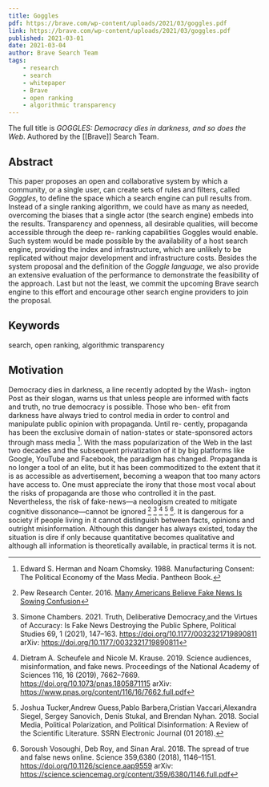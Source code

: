 ```yaml
---
title: Goggles
pdf: https://brave.com/wp-content/uploads/2021/03/goggles.pdf
link: https://brave.com/wp-content/uploads/2021/03/goggles.pdf
published: 2021-03-01
date: 2021-03-04
author: Brave Search Team
tags:
    - research
    - search
    - whitepaper
    - Brave
    - open ranking
    - algorithmic transparency
---
```


The full title is _GOGGLES: Democracy dies in darkness, and so does the Web_. Authored by the [[Brave]] Search Team.

## Abstract

This paper proposes an open and collaborative system by which a community, or a single user, can create sets of rules and filters, called _Goggles_, to define the space which a search engine can pull results from. Instead of a single ranking algorithm, we could have as many as needed, overcoming the biases that a single actor (the search engine) embeds into the results. Transparency and openness, all desirable qualities, will become accessible through the deep re- ranking capabilities Goggles would enable. Such system would be made possible by the availability of a host search engine, providing the index and infrastructure, which are unlikely to be replicated without major development and infrastructure costs. Besides the system proposal and the definition of the _Goggle language_, we also provide an extensive evaluation of the performance to demonstrate the feasibility of the approach. Last but not the least, we commit the upcoming Brave search engine to this effort and encourage other search engine providers to join the proposal.


## Keywords

search, open ranking, algorithmic transparency

## Motivation

Democracy dies in darkness, a line recently adopted by the Wash- ington Post as their slogan, warns us that unless people are informed with facts and truth, no true democracy is possible. Those who ben- efit from darkness have always tried to control media in order to control and manipulate public opinion with propaganda. Until re- cently, propaganda has been the exclusive domain of nation-states or state-sponsored actors through mass media [^19]. With the mass popularization of the Web in the last two decades and the subsequent privatization of it by big platforms like Google, YouTube and Facebook, the paradigm has changed. Propaganda is no longer a tool of an elite, but it has been commoditized to the extent that it is as accessible as advertisement, becoming a weapon that too many actors have access to. One must appreciate the irony that those most vocal about the risks of propaganda are those who controlled it in the past. Nevertheless, the risk of fake-news—a neologism created to mitigate cognitive dissonance—cannot be ignored [^5] [^6] [^30] [^33] [^36]. It is dangerous for a society if people living in it cannot distinguish between facts, opinions and outright misinformation. Although this danger has always existed, today the situation is dire if only because quantitative becomes qualitative and although all information is theoretically available, in practical terms it is not.

[^5]: Pew Research Center. 2016. [Many Americans Believe Fake News Is Sowing Confusion](https://www.journalism.org/2016/12/15/many-americans-believe-fake-news-is-sowing-confusion/)
[^6]: Simone Chambers. 2021. Truth, Deliberative Democracy,and the Virtues of Accuracy: Is Fake News Destroying the Public Sphere, Political Studies 69, 1 (2021), 147–163. <https://doi.org/10.1177/0032321719890811> arXiv: <https://doi.org/10.1177/0032321719890811>

[^30]: Dietram A. Scheufele and Nicole M. Krause. 2019. Science audiences, misinformation, and fake news. Proceedings of the National Academy of Sciences 116, 16 (2019), 7662–7669. <https://doi.org/10.1073/pnas.1805871115> arXiv: <https://www.pnas.org/content/116/16/7662.full.pdf>

[^33]: Joshua Tucker,Andrew Guess,Pablo Barbera,Cristian Vaccari,Alexandra Siegel, Sergey Sanovich, Denis Stukal, and Brendan Nyhan. 2018. Social Media, Political Polarization, and Political Disinformation: A Review of the Scientific Literature. SSRN Electronic Journal (01 2018).

[^36]: Soroush Vosoughi, Deb Roy, and Sinan Aral. 2018. The spread of true and false news online. Science 359,6380 (2018), 1146–1151. <https://doi.org/10.1126/science.aap9559> arXiv: <https://science.sciencemag.org/content/359/6380/1146.full.pdf>

[^19]: Edward S. Herman and Noam Chomsky. 1988. Manufacturing Consent: The Political Economy of the Mass Media. Pantheon Book.
